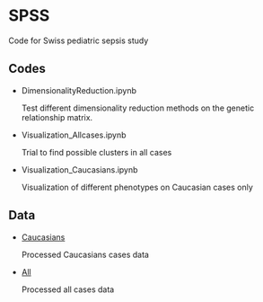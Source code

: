 # SPSS
Code for Swiss pediatric sepsis study

## Codes
* DimensionalityReduction.ipynb

  Test different dimensionality reduction methods on the genetic relationship matrix.
  
* Visualization_Allcases.ipynb
  
  Trial to find possible clusters in all cases
  
* Visualization_Caucasians.ipynb

  Visualization of different phenotypes on Caucasian cases only


## Data


* [Caucasians](https://github.com/BorgwardtLab/SPSS/tree/master/All)

  Processed Caucasians cases data
 
* [All](https://github.com/BorgwardtLab/SPSS/tree/master/All)
  
  Processed all cases data
